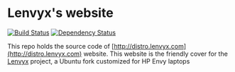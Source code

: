 Lenvyx's website
================

[![Build Status](https://secure.travis-ci.org/jarthod/lenvyx-website.png?branch=master)](http://travis-ci.org/jarthod/lenvyx-website)
[![Dependency Status](https://gemnasium.com/jarthod/lenvyx-website.png)](https://gemnasium.com/jarthod/lenvyx-website)

This repo holds the source code of [http://distro.lenvyx.com](http://distro.lenvyx.com) website.
This website is the friendly cover for the [Lenvyx](https://github.com/sudeepn/Lenvyx) project, a Ubuntu fork customized for HP Envy laptops

